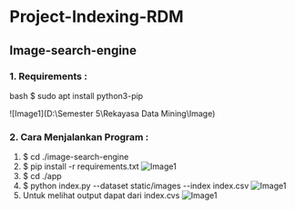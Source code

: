 # Project-Indexing-RDM

## Image-search-engine
### 1. Requirements :
bash
$ sudo apt install python3-pip

![Image1](D:\Semester 5\Rekayasa Data Mining\Image)

### 2. Cara Menjalankan Program :
1.  $ cd ./image-search-engine
2.  $ pip install -r requirements.txt
![Image1](/ScreenShot/3.png)
3.  $ cd ./app
4.  $ python index.py --dataset static/images --index index.csv 
![Image1](/ScreenShot/4.png)
5. Untuk melihat output dapat dari index.cvs
![Image1](/ScreenShot/5.png)
